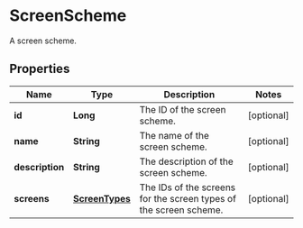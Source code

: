 

# ScreenScheme

A screen scheme.
## Properties

Name | Type | Description | Notes
------------ | ------------- | ------------- | -------------
**id** | **Long** | The ID of the screen scheme. |  [optional]
**name** | **String** | The name of the screen scheme. |  [optional]
**description** | **String** | The description of the screen scheme. |  [optional]
**screens** | [**ScreenTypes**](ScreenTypes.md) | The IDs of the screens for the screen types of the screen scheme. |  [optional]



